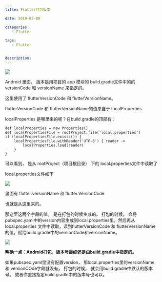 ```yaml
---
title: Flutter打包版本

date: 2019-03-08

categories: 
   - Flutter

tags: 
   - Flutter 


description: ​
---
```





![](https://cdn.jsdelivr.net/gh/fanshanhong/note-image/flutter_version_code.png)



Android 里面， 版本是用项目的 app 模块的 build.gradle文件中的的 versionCode 和 versionName 来指定的。

这里使用了 flutterVersionCode 和 flutterVersionName。

flutterVersionCode 和 flutterVersionName的值来自于 localProperties


localProperties 是哪里来的呢？在build.gradle的顶部有：

```
def localProperties = new Properties()
def localPropertiesFile = rootProject.file('local.properties')
if (localPropertiesFile.exists()) {
    localPropertiesFile.withReader('UTF-8') { reader ->
        localProperties.load(reader)
    }
}
```

可以看到， 是从 rootProject（项目根目录） 下的  local.properties文件中读取了


local.properties文件如下


![](https://cdn.jsdelivr.net/gh/fanshanhong/note-image/flutter_local_properties.png)


里面有 flutter.versionName 和 flutter.VersionCode

也就是从这里来的。

那这里这两个字段的值， 是在打包的时候生成的。  打包的时候， 会将pubspec.yaml中的version内容生成到local.properties里。然后再从 local.properties 文件中读取，读到flutterVersionCode 和 flutterVersionName的值，赋给build.gradle中的versionCode和versionName。

![](https://cdn.jsdelivr.net/gh/fanshanhong/note-image/flutter_yaml_version_code.png)


**明确一点：Android打包，版本号最终还是由build.gradle中指定的。**


如果pubspec.yaml里没有配置version， 那local.properties里的versionName 和 versionCOde字段就没有，  打包的时候， 就会用build.gradle中默认的版本号。 或者你直接指定build.gradle中的版本号也可以。  
